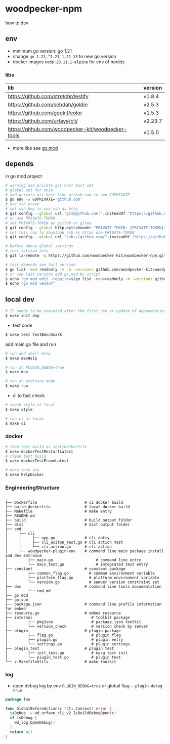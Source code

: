 # woodpecker-npm

how to dev

## env

- minimum go version: go 1.21
- change `go 1.21`, `^1.21`, `1.21.13` to new go version
- docker images `node:20.11.1-alpine` for env of nodejs

### libs

| lib                                                | version |
|:---------------------------------------------------|:--------|
| https://github.com/stretchr/testify                | v1.8.4  |
| https://github.com/sebdah/goldie                   | v2.5.3  |
| https://github.com/gookit/color                    | v1.5.3  |
| https://github.com/urfave/cli/                     | v2.23.7 |
| https://github.com/woodpecker-kit/woodpecker-tools | v1.5.0  |

- more libs see [go.mod](https://github.com/woodpecker-kit/woodpecker-npm/blob/main/go.mod)

## depends

in go mod project

```bash
# warning use private git host must set
# global set for once
# add private git host like github.com to evn GOPRIVATE
$ go env -w GOPRIVATE='github.com'
# use ssh proxy
# set ssh-key to use ssh as http
$ git config --global url."git@github.com:".insteadOf "https://github.com/"
# or use PRIVATE-TOKEN
# set PRIVATE-TOKEN as gitlab or gitea
$ git config --global http.extraheader "PRIVATE-TOKEN: {PRIVATE-TOKEN}"
# set this rep to download ssh as https use PRIVATE-TOKEN
$ git config --global url."ssh://github.com/".insteadOf "https://github.com/"

# before above global settings
# test version info
$ git ls-remote -q https://github.com/woodpecker-kit/woodpecker-npm.git

# test depends see full version
$ go list -mod readonly -v -m -versions github.com/woodpecker-kit/woodpecker-npm
# or use last version add go.mod by script
$ echo "go mod edit -require=$(go list -mod=readonly -m -versions github.com/woodpecker-kit/woodpecker-npm | awk '{print $1 "@" $NF}')"
$ echo "go mod vendor"
```

## local dev

```bash
# It needs to be executed after the first use or update of dependencies.
$ make init dep
```

- test code

```bash
$ make test testBenchmark
```

add main.go file and run

```bash
# run and shell help
$ make devHelp

# run at PLUGIN_DEBUG=true
$ make dev

# run at ordinary mode
$ make run
```

- ci to fast check

```bash
# check style at local
$ make style

# run ci at local
$ make ci
```

### docker

```bash
# then test build as test/Dockerfile
$ make dockerTestRestartLatest
# clean test build
$ make dockerTestPruneLatest

# more info see
$ make helpDocker
```

### EngineeringStructure

```
.
├── Dockerfile                     # ci docker build
├── build.dockerfile               # local docker build
├── Makefile                       # make entry
├── README.md
├── build                          # build output folder
├── dist                           # dist output folder
├── cmd
│     ├── cli
│     │     ├── app.go             # cli entry
│     │     ├── cli_aciton_test.go # cli action test
│     │     └── cli_action.go      # cli action
│     └── woodpecker-plugin-env    # command line main package install and dev entrance
│         ├── main.go                   # command line entry
│         └── main_test.go              # integrated test entry
├── constant                       # constant package
│         ├── common_flag.go         # common environment variable
│         ├── platform_flag.go       # platform environment variable
│         └── version.go             # semver version constraint set
├── doc                            # command line tools documentation
│         └── cmd.md
├── go.mod
├── go.sum
├── package.json                   # command line profile information for embed
├── resource.go                    # embed resource
├── internal                          # toolkit package
│         ├── pkgJson                 # package.json toolkit
│         └── version_check           # version check by semver
├── plugin                         # plugin package
│         ├── flag.go                 # plugin flag
│         ├── plugin.go               # plugin entry
│         └── settings.go             # plugin settings
├── plugin_test                    # plugin test
│         ├── init_test.go            # eacg test init
│         └── plugin_test.go          # plugin test
└── z-MakefileUtils                # make toolkit

```

### log

- open debug log by env `PLUGIN_DEBUG=true` or global flag `--plugin.debug true`

```go
package foo

func GlobalBeforeAction(c *cli.Context) error {
  isDebug := wd_urfave_cli_v2.IsBuildDebugOpen(c)
  if isDebug {
    wd_log.OpenDebug()
  }
  return nil
}
```